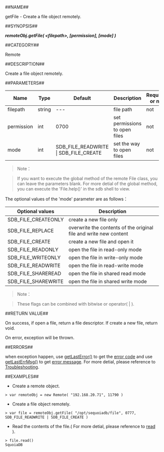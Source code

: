
##NAME##

getFile - Create a file object remotely.

##SYNOPSIS##

***remoteObj.getFile( \<filepath\>, \[permission\], \[mode\] )***

##CATEGORY##

Remote

##DESCRIPTION##

Create a file object remotely.

##PARAMETERS##

| Name       | Type     | Default                               | Description        | Required or not |
| ---------- | -------- | ------------------------------------- | ------------------ | -------- |
| filepath   | string   | ---                                   | file path                      | not      |
| permission | int      | 0700                                  | set permissions to open files  | not      |
| mode       | int      | SDB_FILE_READWRITE \| SDB_FILE_CREATE | set the way to open files      | not      |

>Note：

>If you want to execute the global method of the remote File class, you can leave the parameters blank. For more detial of the global method, you can execute the 'File.help()' in the sdb shell to view.

The optional values of the 'mode' parameter are as follows：

| Optional values       | Description                                                       |
| --------------------- | ----------------------------------------------------------------- |
| SDB_FILE_CREATEONLY   | create a new file only                                            |
| SDB_FILE_REPLACE      | overwrite the contents of the original file and write new content |
| SDB_FILE_CREATE       | create a new file and open it                                     |
| SDB_FILE_READONLY     | open the file in read-only mode                                   |
| SDB_FILE_WRITEONLY    | open the file in write-only mode                                  |
| SDB_FILE_READWRITE    | open the file in read-write mode                                  |
| SDB_FILE_SHAREREAD    | open the file in shared read  mode                                |
| SDB_FILE_SHAREWRITE   | open the file in shared write mode                                |

>Note：

>These flags can be combined with bitwise or operator( | ).

##RETURN VALUE##

On success, if open a file, return a file descriptor. If create a new file, return void.

On error, exception will be thrown.

##ERRORS##

when exception happen, use [getLastError()](manual/Manual/Sequoiadb_command/Global/getLastError.md) to get the [error code](manual/Manual/Sequoiadb_error_code.md)  and use [getLastErrMsg()](manual/Manual/Sequoiadb_command/Global/getLastErrMsg.md) to get [error message](manual/Manual/Sequoiadb_command/Global/getLastErrMsg.md). For more detial, please  reference to [Troubleshooting](manual/FAQ/faq_sdb.md).

##EXAMPLES##

* Create a remote object.

```lang-javascript
> var remoteObj = new Remote( "192.168.20.71", 11790 )
```

* Create a file object remotely.

```lang-javascript
> var file = remoteObj.getFile( "/opt/sequoiadb/file", 0777, SDB_FILE_READWRITE | SDB_FILE_CREATE )
```

* Read the contents of the file.( For more detial, please  reference to [read](manual/Manual/Sequoiadb_command/File/read.md) ).

```lang-javascript
> file.read()
SquoiaDB
```